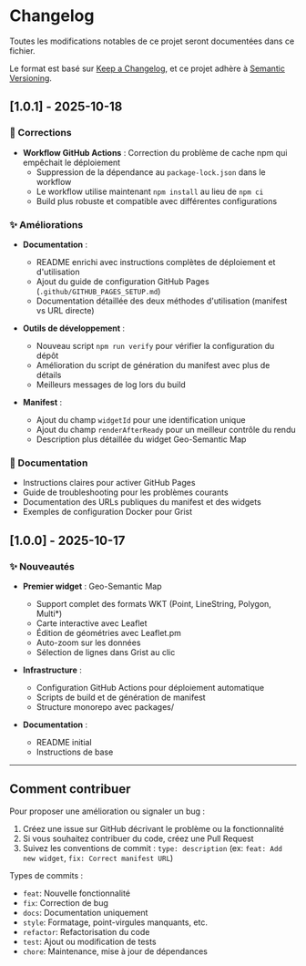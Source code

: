 # Changelog

Toutes les modifications notables de ce projet seront documentées dans ce fichier.

Le format est basé sur [Keep a Changelog](https://keepachangelog.com/fr/1.0.0/),
et ce projet adhère à [Semantic Versioning](https://semver.org/lang/fr/).

## [1.0.1] - 2025-10-18

### 🔧 Corrections

- **Workflow GitHub Actions** : Correction du problème de cache npm qui empêchait le déploiement
  - Suppression de la dépendance au `package-lock.json` dans le workflow
  - Le workflow utilise maintenant `npm install` au lieu de `npm ci`
  - Build plus robuste et compatible avec différentes configurations

### ✨ Améliorations

- **Documentation** :
  - README enrichi avec instructions complètes de déploiement et d'utilisation
  - Ajout du guide de configuration GitHub Pages (`.github/GITHUB_PAGES_SETUP.md`)
  - Documentation détaillée des deux méthodes d'utilisation (manifest vs URL directe)
  
- **Outils de développement** :
  - Nouveau script `npm run verify` pour vérifier la configuration du dépôt
  - Amélioration du script de génération du manifest avec plus de détails
  - Meilleurs messages de log lors du build

- **Manifest** :
  - Ajout du champ `widgetId` pour une identification unique
  - Ajout du champ `renderAfterReady` pour un meilleur contrôle du rendu
  - Description plus détaillée du widget Geo-Semantic Map

### 📝 Documentation

- Instructions claires pour activer GitHub Pages
- Guide de troubleshooting pour les problèmes courants
- Documentation des URLs publiques du manifest et des widgets
- Exemples de configuration Docker pour Grist

## [1.0.0] - 2025-10-17

### ✨ Nouveautés

- **Premier widget** : Geo-Semantic Map
  - Support complet des formats WKT (Point, LineString, Polygon, Multi*)
  - Carte interactive avec Leaflet
  - Édition de géométries avec Leaflet.pm
  - Auto-zoom sur les données
  - Sélection de lignes dans Grist au clic
  
- **Infrastructure** :
  - Configuration GitHub Actions pour déploiement automatique
  - Scripts de build et de génération de manifest
  - Structure monorepo avec packages/
  
- **Documentation** :
  - README initial
  - Instructions de base

---

## Comment contribuer

Pour proposer une amélioration ou signaler un bug :

1. Créez une issue sur GitHub décrivant le problème ou la fonctionnalité
2. Si vous souhaitez contribuer du code, créez une Pull Request
3. Suivez les conventions de commit : `type: description` (ex: `feat: Add new widget`, `fix: Correct manifest URL`)

Types de commits :
- `feat`: Nouvelle fonctionnalité
- `fix`: Correction de bug
- `docs`: Documentation uniquement
- `style`: Formatage, point-virgules manquants, etc.
- `refactor`: Refactorisation du code
- `test`: Ajout ou modification de tests
- `chore`: Maintenance, mise à jour de dépendances
